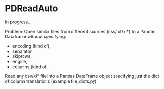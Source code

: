 # PDReadAuto

In progress...

Problem:
Open similar files from different sources (csv/txt/xl*) to a Pandas Dataframe without specifying:
- encoding (kind of),
- separator,
- skiprows,
- engine,
- columns (kind of).
   
Read any csv/xl* file into a Pandas DataFrame object specifying just the dict of column translations (example file_dicts.py)


